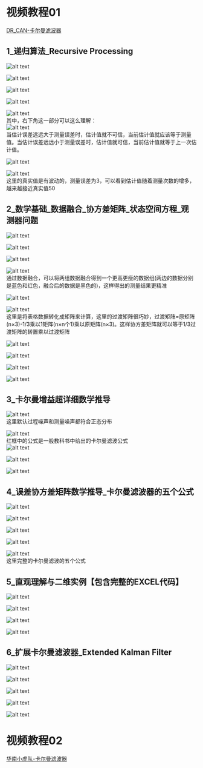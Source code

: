 # 视频教程01
[DR_CAN-卡尔曼滤波器](https://www.bilibili.com/video/BV1ez4y1X7eR)  

## 1_递归算法_Recursive Processing
![alt text](.assets_IMG/note/image.png)  

![alt text](.assets_IMG/note/image-1.png)  

![alt text](.assets_IMG/note/image-2.png)  

![alt text](.assets_IMG/note/image-3.png)  

![alt text](.assets_IMG/note/image-4.png)  
其中，右下角这一部分可以这么理解：  
![alt text](.assets_IMG/note/image-5.png)  
当估计误差远远大于测量误差时，估计值就不可信，当前估计值就应该等于测量值。当估计误差远远小于测量误差时，估计值就可信，当前估计值就等于上一次估计值。  

![alt text](.assets_IMG/note/image-6.png)  

![alt text](.assets_IMG/note/image-7.png)  
这里的真实值是有波动的，测量误差为3，可以看到估计值随着测量次数的增多，越来越接近真实值50

## 2_数学基础_数据融合_协方差矩阵_状态空间方程_观测器问题
![alt text](.assets_IMG/note/image-8.png)  

![alt text](.assets_IMG/note/image-9.png)  

![alt text](.assets_IMG/note/image-10.png)  

![alt text](.assets_IMG/note/image-11.png)  
通过数据融合，可以将两组数据融合得到一个更高更瘦的数据组(两边的数据分别是蓝色和红色，融合后的数据是黑色的)，这样得出的测量结果更精准  

![alt text](.assets_IMG/note/image-12.png)  

![alt text](.assets_IMG/note/image-13.png)  
这里是将表格数据转化成矩阵来计算，这里的过渡矩阵很巧妙，过渡矩阵=原矩阵(n×3)-1/3乘以1矩阵(n×n个1)乘以原矩阵(n×3)。这样协方差矩阵就可以等于1/3过渡矩阵的转置乘以过渡矩阵

![alt text](.assets_IMG/note/image-14.png)  

![alt text](.assets_IMG/note/image-15.png)

![alt text](.assets_IMG/note/image-16.png)  

![alt text](.assets_IMG/note/image-17.png)  

## 3_卡尔曼增益超详细数学推导
![alt text](.assets_IMG/note/image-18.png)  
这里默认过程噪声和测量噪声都符合正态分布

![alt text](.assets_IMG/note/image-19.png)  
红框中的公式是一般教科书中给出的卡尔曼滤波公式  
![alt text](.assets_IMG/note/image-20.png)  

![alt text](.assets_IMG/note/image-21.png)  

![alt text](.assets_IMG/note/image-22.png)  

## 4_误差协方差矩阵数学推导_卡尔曼滤波器的五个公式
![alt text](.assets_IMG/note/image-23.png)  

![alt text](.assets_IMG/note/image-24.png)  

![alt text](.assets_IMG/note/image-25.png)  

![alt text](.assets_IMG/note/image-26.png)  

![alt text](.assets_IMG/note/image-27.png)  
这里完整的卡尔曼滤波的五个公式  

## 5_直观理解与二维实例【包含完整的EXCEL代码】
![alt text](.assets_IMG/note/image-28.png)  

![alt text](.assets_IMG/note/image-29.png)  

![alt text](.assets_IMG/note/image-30.png)  

![alt text](.assets_IMG/note/image-31.png)  

## 6_扩展卡尔曼滤波器_Extended Kalman Filter
![alt text](.assets_IMG/note/image-32.png)  

![alt text](.assets_IMG/note/image-33.png)  

![alt text](.assets_IMG/note/image-34.png)  

![alt text](.assets_IMG/note/image-35.png)  

![alt text](.assets_IMG/note/image-36.png)  

# 视频教程02
[华南小虎队-卡尔曼滤波器](https://www.bilibili.com/video/BV1Rh41117MT)






